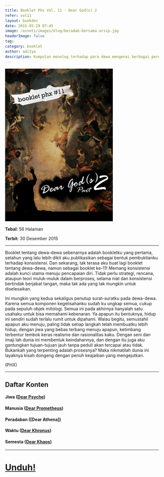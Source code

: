 ```yaml
---
title: Booklet Phx Vol. 11 - Dear God(s) 2
refer: vol11
layout: bookdes
date: 2015-05-29 07:45
image: /assets/images/blog/beradab-bersama-arsip.jpg
headerImage: false
tag:
category: booklet
author: aditya
description: Kumpulan monolog terhadap para dewa mengenai berbagai perenungan terhadap semesta (Lanjutan)
---
```


<img class="image" src="/assets/images/cover/booklet11.jpg" alt="__" height="500px">

__Tebal__: 56 Halaman

__Terbit__: 30 Desember 2015

***

Booklet tentang dewa-dewa sebenarnya adalah bookletku yang pertama, setahun yang lalu lebih dikit aku  publikasikan sebagai bentuk pembuktianku terhadap konsistensi. Dan sekarang, tak terasa aku buat lagi booklet tentang dewa-dewa, namun sebagai booklet ke-11! Memang konsistensi adalah  kunci utama menuju pencapaian diri. Tidak perlu strategi, rencana, ataupun teori muluk-muluk dalam berproses, selama niat dan konsistensi bertindak berjabat tangan, maka tak ada yang tak mungkin untuk diselesaikan.

Ini mungkin yang kedua sekaligus penutup surat-suratku pada dewa-dewa. Karena semua komponen kegelisahanku sudah ku ungkap semua, cukup pada sepuluh objek mitologi. Semua ini pada akhirnya hanyalah satu usahaku untuk bisa memahami kebenaran. Ya apapun itu bentuknya, hidup ini sendiri sudah terlalu rumit untuk dipahami. Walau begitu, semustahil apapun aku menuju, paling tidak setiap langkah telah membuatku lebih hidup, dengan jiwa yang bebas terbang menuju apapun, ketimbang terbentur tembok keras realisme dan rasionalitas kaku. Dengan seni dan imaji lah dunia ini membentuk keindahannya, dan dengan itu juga aku gantungkan tujuan-tujuan jauh tanpa peduli akan tercapai atau tidak. Bukankah yang terpenting adalah prosesnya? Maka nikmatilah dunia ini layaknya kisah dongeng dengan penuh keajaiban yang mengejutkan.

(PHX)

***

## Daftar Konten

#### Jiwa ([Dear Psyche][1])

#### Manusia ([Dear Prometheus][2])

#### Peradaban ([Dear Athena])

#### Waktu ([Dear Khronus][4])

#### Semesta ([Dear Khaos][5])

[1]: http://phoenixfin.github.io/dear-psyche
[2]: http://phoenixfin.github.io/dear-prometheus

[4]: http://phoenixfin.github.io/dear-khronus
[5]: http://phoenixfin.github.io/dear-khaos

***
 

# [Unduh!][akses]

[akses]: http://phoenixfin.github.io/assets/pdf/bookletphx/booklet11.pdf